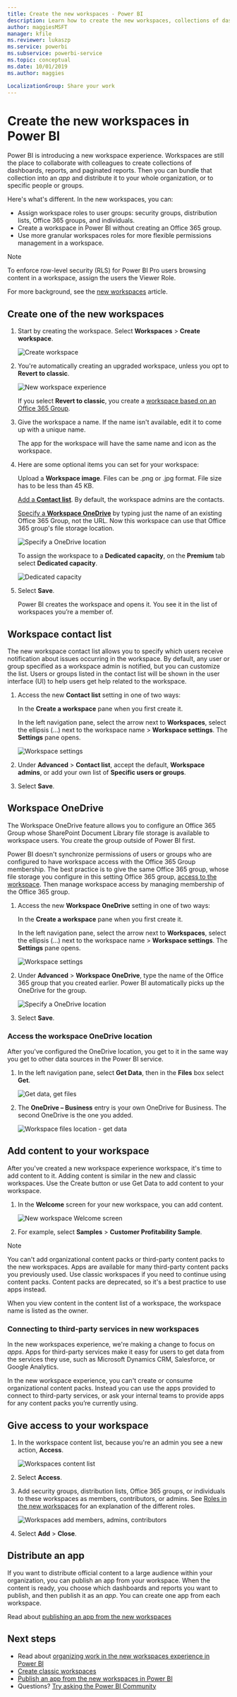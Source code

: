 ```yaml
---
title: Create the new workspaces - Power BI
description: Learn how to create the new workspaces, collections of dashboards, reports, and paginated reports built to deliver key metrics for your organization.
author: maggiesMSFT
manager: kfile
ms.reviewer: lukaszp
ms.service: powerbi
ms.subservice: powerbi-service
ms.topic: conceptual
ms.date: 10/01/2019
ms.author: maggies

LocalizationGroup: Share your work
---
```

# Create the new workspaces in Power BI

Power BI is introducing a new workspace experience. Workspaces are still the place to collaborate with colleagues to create collections of dashboards, reports, and paginated reports. Then you can bundle that collection into an *app* and distribute it to your whole organization, or to specific people or groups. 

Here's what's different. In the new workspaces, you can:

- Assign workspace roles to user groups: security groups, distribution lists, Office 365 groups, and individuals.
- Create a workspace in Power BI without creating an Office 365 group.
- Use more granular workspaces roles for more flexible permissions management in a workspace.

> [!NOTE]
> To enforce row-level security (RLS) for Power BI Pro users browsing content in a workspace, assign the users the Viewer Role.

For more background, see the [new workspaces](service-new-workspaces.md) article.

## Create one of the new workspaces

1. Start by creating the workspace. Select **Workspaces** > **Create workspace**.
   
     ![Create workspace](media/service-create-the-new-workspaces/power-bi-workspace-create.png)

2. You're automatically creating an upgraded workspace, unless you opt to **Revert to classic**.
   
     ![New workspace experience](media/service-create-the-new-workspaces/power-bi-new-workspace.png)
     
     If you select **Revert to classic**, you create a [workspace based on an Office 365 Group](service-create-workspaces.md). 

2. Give the workspace a name. If the name isn't available, edit it to come up with a unique name.
   
     The app for the workspace will have the same name and icon as the workspace.
   
1. Here are some optional items you can set for your workspace:

    Upload a **Workspace image**. Files can be .png or .jpg format. File size has to be less than 45 KB.
    
    [Add a **Contact list**](#workspace-contact-list). By default, the workspace admins are the contacts. 
    
    [Specify a **Workspace OneDrive**](#workspace-onedrive) by typing just the name of an existing Office 365 Group, not the URL. Now this workspace can use that Office 365 group's file storage location. 

    ![Specify a OneDrive location](media/service-create-the-new-workspaces/power-bi-new-workspace-onedrive.png)

    To assign the workspace to a **Dedicated capacity**, on the **Premium** tab select **Dedicated capacity**.
     
    ![Dedicated capacity](media/service-create-the-new-workspaces/power-bi-workspace-premium.png)

1. Select **Save**.

    Power BI creates the workspace and opens it. You see it in the list of workspaces you’re a member of. 

## Workspace contact list

The new workspace contact list allows you to specify which users receive notification about issues occurring in the workspace. By default, any user or group specified as a workspace admin is notified, but you can customize the list. Users or groups listed in the contact list will be shown in the user interface (UI) to help users get help related to the workspace.

1. Access the new **Contact list** setting in one of two ways:

    In the **Create a workspace** pane when you first create it.

    In the left navigation pane, select the arrow next to **Workspaces**, select the ellipsis (...) next to the workspace name > **Workspace settings**. The **Settings** pane opens.

    ![Workspace settings](media/service-create-the-new-workspaces/power-bi-workspace-new-settings.png)

2. Under **Advanced** > **Contact list**, accept the default, **Workspace admins**, or add your own list of **Specific users or groups**. 
3. Select **Save**.

## Workspace OneDrive

The Workspace OneDrive feature allows you to configure an Office 365 Group whose SharePoint Document Library file storage is available to workspace users. You create the group outside of Power BI first. 

Power BI doesn't synchronize permissions of users or groups who are configured to have workspace access with the Office 365 Group membership. The best practice is to give the same Office 365 group, whose file storage you configure in this setting Office 365 group, [access to the workspace](#give-access-to-your-workspace). Then manage workspace access by managing membership of the Office 365 group. 

1. Access the new **Workspace OneDrive** setting in one of two ways:

    In the **Create a workspace** pane when you first create it.

    In the left navigation pane, select the arrow next to **Workspaces**, select the ellipsis (...) next to the workspace name > **Workspace settings**. The **Settings** pane opens.

    ![Workspace settings](media/service-create-the-new-workspaces/power-bi-workspace-new-settings.png)

2. Under **Advanced** > **Workspace OneDrive**, type the name of the Office 365 group that you created earlier. Power BI automatically picks up the OneDrive for the group.

    ![Specify a OneDrive location](media/service-create-the-new-workspaces/power-bi-new-workspace-onedrive.png)

3. Select **Save**.

### Access the workspace OneDrive location

After you've configured the OneDrive location, you get to it in the same way you get to other data sources in the Power BI service.

1. In the left navigation pane, select **Get Data**, then in the **Files** box select **Get**.

    ![Get data, get files](media/service-create-the-new-workspaces/power-bi-get-data-files.png)

1.  The **OneDrive – Business** entry is your own OneDrive for Business. The second OneDrive is the one you added.

    ![Workspace files location - get data](media/service-create-the-new-workspaces/power-bi-new-workspace-get-data-onedrive.png)

## Add content to your workspace

After you've created a new workspace experience workspace, it's time to add content to it. Adding content is similar in the new and classic workspaces. Use the Create button or use Get Data to add content to your workspace.

1. In the **Welcome** screen for your new workspace, you can add content. 

    ![New workspace Welcome screen](media/service-create-the-new-workspaces/power-bi-workspace-get-data.png)

1. For example, select **Samples** > **Customer Profitability Sample**.

> [!NOTE]
> You can't add organizational content packs or third-party content packs to the new workspaces. Apps are available for many third-party content packs you previously used. Use classic workspaces if you need to continue using content packs. Content packs are deprecated, so it's a best practice to use apps instead.

When you view content in the content list of a workspace, the workspace name is listed as the owner.

### Connecting to third-party services in new workspaces

In the new workspaces experience, we're making a change to focus on *apps*. Apps for third-party services make it easy for users to get data from the services they use, such as Microsoft Dynamics CRM, Salesforce, or Google Analytics.

In the new workspace experience, you can't create or consume organizational content packs. Instead you can use the apps provided to connect to third-party services, or ask your internal teams to provide apps for any content packs you’re currently using. 

## Give access to your workspace

1. In the workspace content list, because you're an admin you see a new action, **Access**.

    ![Workspaces content list](media/service-create-the-new-workspaces/power-bi-new-workspace-files-ellipsis.png)

1. Select **Access**.

1. Add security groups, distribution lists, Office 365 groups, or individuals to these workspaces as members, contributors, or admins. See [Roles in the new workspaces](service-new-workspaces.md#roles-in-the-new-workspaces) for an explanation of the different roles.

    ![Workspaces add members, admins, contributors](media/service-create-the-new-workspaces/power-bi-workspace-add-members.png)

9. Select **Add** > **Close**.


## Distribute an app

If you want to distribute official content to a large audience within your organization, you can publish an app from your workspace.  When the content is ready, you choose which dashboards and reports you want to publish, and then publish it as an *app*. You can create one app from each workspace.

Read about [publishing an app from the new workspaces](service-create-distribute-apps.md)

## Next steps
* Read about [organizing work in the new workspaces experience in Power BI](service-new-workspaces.md)
* [Create classic workspaces](service-create-workspaces.md)
* [Publish an app from the new workspaces in Power BI](service-create-distribute-apps.md)
* Questions? [Try asking the Power BI Community](http://community.powerbi.com/)
